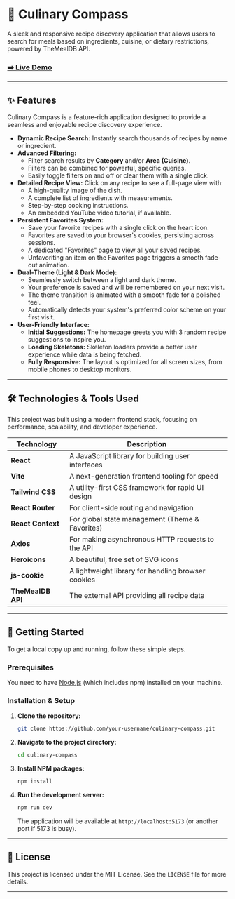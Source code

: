 # 🍳 Culinary Compass

A sleek and responsive recipe discovery application that allows users to search for meals based on ingredients, cuisine, or dietary restrictions, powered by TheMealDB API.

### [➡️ Live Demo](https://culinary-compass-eight.vercel.app/)

-----

## ✨ Features

Culinary Compass is a feature-rich application designed to provide a seamless and enjoyable recipe discovery experience.

  * **Dynamic Recipe Search:** Instantly search thousands of recipes by name or ingredient.
  * **Advanced Filtering:**
      * Filter search results by **Category** and/or **Area (Cuisine)**.
      * Filters can be combined for powerful, specific queries.
      * Easily toggle filters on and off or clear them with a single click.
  * **Detailed Recipe View:** Click on any recipe to see a full-page view with:
      * A high-quality image of the dish.
      * A complete list of ingredients with measurements.
      * Step-by-step cooking instructions.
      * An embedded YouTube video tutorial, if available.
  * **Persistent Favorites System:**
      * Save your favorite recipes with a single click on the heart icon.
      * Favorites are saved to your browser's cookies, persisting across sessions.
      * A dedicated "Favorites" page to view all your saved recipes.
      * Unfavoriting an item on the Favorites page triggers a smooth fade-out animation.
  * **Dual-Theme (Light & Dark Mode):**
      * Seamlessly switch between a light and dark theme.
      * Your preference is saved and will be remembered on your next visit.
      * The theme transition is animated with a smooth fade for a polished feel.
      * Automatically detects your system's preferred color scheme on your first visit.
  * **User-Friendly Interface:**
      * **Initial Suggestions:** The homepage greets you with 3 random recipe suggestions to inspire you.
      * **Loading Skeletons:** Skeleton loaders provide a better user experience while data is being fetched.
      * **Fully Responsive:** The layout is optimized for all screen sizes, from mobile phones to desktop monitors.

-----

## 🛠️ Technologies & Tools Used

This project was built using a modern frontend stack, focusing on performance, scalability, and developer experience.

| Technology         | Description                                     |
| ------------------ | ----------------------------------------------- |
| **React** | A JavaScript library for building user interfaces |
| **Vite** | A next-generation frontend tooling for speed    |
| **Tailwind CSS** | A utility-first CSS framework for rapid UI design |
| **React Router** | For client-side routing and navigation          |
| **React Context** | For global state management (Theme & Favorites) |
| **Axios** | For making asynchronous HTTP requests to the API|
| **Heroicons** | A beautiful, free set of SVG icons             |
| **js-cookie** | A lightweight library for handling browser cookies|
| **TheMealDB API** | The external API providing all recipe data      |

-----

## 🚀 Getting Started

To get a local copy up and running, follow these simple steps.

### Prerequisites

You need to have [Node.js](https://nodejs.org/en/) (which includes npm) installed on your machine.

### Installation & Setup

1.  **Clone the repository:**
    ```sh
    git clone https://github.com/your-username/culinary-compass.git
    ```
2.  **Navigate to the project directory:**
    ```sh
    cd culinary-compass
    ```
3.  **Install NPM packages:**
    ```sh
    npm install
    ```
4.  **Run the development server:**
    ```sh
    npm run dev
    ```
    The application will be available at `http://localhost:5173` (or another port if 5173 is busy).

-----

## 📄 License

This project is licensed under the MIT License. See the `LICENSE` file for more details.

-----